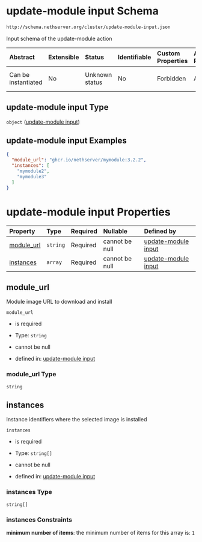 # update-module input Schema

```txt
http://schema.nethserver.org/cluster/update-module-input.json
```

Input schema of the update-module action

| Abstract            | Extensible | Status         | Identifiable | Custom Properties | Additional Properties | Access Restrictions | Defined In                                                                          |
| :------------------ | :--------- | :------------- | :----------- | :---------------- | :-------------------- | :------------------ | :---------------------------------------------------------------------------------- |
| Can be instantiated | No         | Unknown status | No           | Forbidden         | Allowed               | none                | [update-module-input.json](cluster/update-module-input.json "open original schema") |

## update-module input Type

`object` ([update-module input](update-module-input.md))

## update-module input Examples

```json
{
  "module_url": "ghcr.io/nethserver/mymodule:3.2.2",
  "instances": [
    "mymodule2",
    "mymodule3"
  ]
}
```

# update-module input Properties

| Property                  | Type     | Required | Nullable       | Defined by                                                                                                                                                 |
| :------------------------ | :------- | :------- | :------------- | :--------------------------------------------------------------------------------------------------------------------------------------------------------- |
| [module_url](#module_url) | `string` | Required | cannot be null | [update-module input](update-module-input-properties-module_url.md "http://schema.nethserver.org/cluster/update-module-input.json#/properties/module_url") |
| [instances](#instances)   | `array`  | Required | cannot be null | [update-module input](update-module-input-properties-instances.md "http://schema.nethserver.org/cluster/update-module-input.json#/properties/instances")   |

## module_url

Module image URL to download and install

`module_url`

*   is required

*   Type: `string`

*   cannot be null

*   defined in: [update-module input](update-module-input-properties-module_url.md "http://schema.nethserver.org/cluster/update-module-input.json#/properties/module_url")

### module_url Type

`string`

## instances

Instance identifiers where the selected image is installed

`instances`

*   is required

*   Type: `string[]`

*   cannot be null

*   defined in: [update-module input](update-module-input-properties-instances.md "http://schema.nethserver.org/cluster/update-module-input.json#/properties/instances")

### instances Type

`string[]`

### instances Constraints

**minimum number of items**: the minimum number of items for this array is: `1`
